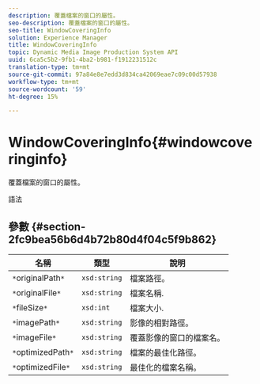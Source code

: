```yaml
---
description: 覆蓋檔案的窗口的屬性。
seo-description: 覆蓋檔案的窗口的屬性。
seo-title: WindowCoveringInfo
solution: Experience Manager
title: WindowCoveringInfo
topic: Dynamic Media Image Production System API
uuid: 6ca5c5b2-9fb1-4ba2-b981-f1912231512c
translation-type: tm+mt
source-git-commit: 97a84e8e7edd3d834ca42069eae7c09c00d57938
workflow-type: tm+mt
source-wordcount: '59'
ht-degree: 15%

---
```



# WindowCoveringInfo{#windowcoveringinfo}

覆蓋檔案的窗口的屬性。

語法

## 參數 {#section-2fc9bea56b6d4b72b80d4f04c5f9b862}

| 名稱 | 類型 | 說明 |
|---|---|---|
| `*`originalPath`*` | `xsd:string` | 檔案路徑。 |
| `*`originalFile`*` | `xsd:string` | 檔案名稱. |
| `*`fileSize`*` | `xsd:int` | 檔案大小. |
| `*`imagePath`*` | `xsd:string` | 影像的相對路徑。 |
| `*`imageFile`*` | `xsd:string` | 覆蓋影像的窗口的檔案名。 |
| `*`optimizedPath`*` | `xsd:string` | 檔案的最佳化路徑。 |
| `*`optimizedFile`*` | `xsd:string` | 最佳化的檔案名稱。 |

